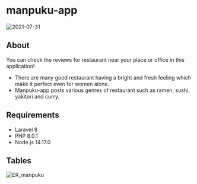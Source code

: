 # manpuku-app
![2021-07-31](https://user-images.githubusercontent.com/69677740/127734562-e3539492-16fc-4e56-a5d1-793e98e7a670.png)
## About
You can check the reviews for restaurant near your place or office in this application!
- There are many good restaurant having a bright and fresh feeling which make it perfect even for women alone.
- Manpuku-app posts various genres of restaurant such as ramen, sushi, yakitori and curry.
## Requirements
- Laravel 8
- PHP 8.0.1
- Node.js 14.17.0
## Tables
![ER_manpuku](https://user-images.githubusercontent.com/69677740/127734070-0649145e-da0d-4169-90d1-81e2da4132d9.png)
